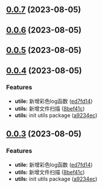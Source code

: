## [0.0.7](https://github.com/winchesHe/wes-utils-monorepo/compare/v0.0.6...v0.0.7) (2023-08-05)



## [0.0.6](https://github.com/winchesHe/wes-utils-monorepo/compare/v0.0.5...v0.0.6) (2023-08-05)



## [0.0.5](https://github.com/winchesHe/wes-utils-monorepo/compare/v0.0.4...v0.0.5) (2023-08-05)



## [0.0.4](https://github.com/winchesHe/wes-utils-monorepo/compare/v1.1.4...v0.0.4) (2023-08-05)


### Features

* **utile:** 新增彩色log函数 ([ed7fd14](https://github.com/winchesHe/wes-utils-monorepo/commit/ed7fd14e60d64d92110f2cf4ee5707c68b76489e))
* **utils:** 新增文件扫描 ([8bef41c](https://github.com/winchesHe/wes-utils-monorepo/commit/8bef41c1167622c291ca716be963c59e0199713e))
* **utils:** init utils package ([a9234ec](https://github.com/winchesHe/wes-utils-monorepo/commit/a9234ec1a73fcb832063a6e0621e57d5c264b8d9))



## [0.0.3](https://github.com/winchesHe/wes-utils-monorepo/compare/v1.1.4...v0.0.3) (2023-08-05)


### Features

* **utile:** 新增彩色log函数 ([ed7fd14](https://github.com/winchesHe/wes-utils-monorepo/commit/ed7fd14e60d64d92110f2cf4ee5707c68b76489e))
* **utils:** 新增文件扫描 ([8bef41c](https://github.com/winchesHe/wes-utils-monorepo/commit/8bef41c1167622c291ca716be963c59e0199713e))
* **utils:** init utils package ([a9234ec](https://github.com/winchesHe/wes-utils-monorepo/commit/a9234ec1a73fcb832063a6e0621e57d5c264b8d9))



